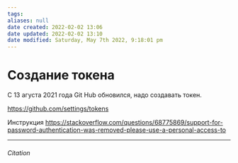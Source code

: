 ```yaml
---
tags: 
aliases: null
date created: 2022-02-02 13:06
date updated: 2022-02-02 13:10
date modified: Saturday, May 7th 2022, 9:18:01 pm
---
```


# Создание токена

С 13 агуста 2021 года Git Hub обновился, надо создавать токен.

<https://github.com/settings/tokens>

Инструкция <https://stackoverflow.com/questions/68775869/support-for-password-authentication-was-removed-please-use-a-personal-access-to>

---

###### Citation
